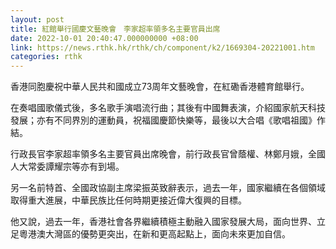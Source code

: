 ```yaml
---
layout: post
title: 紅館舉行國慶文藝晚會　李家超率領多名主要官員出席
date: 2022-10-01 20:40:47.000000000 +08:00
link: https://news.rthk.hk/rthk/ch/component/k2/1669304-20221001.htm
categories: rthk
---
```


香港同胞慶祝中華人民共和國成立73周年文藝晚會，在紅磡香港體育館舉行。

在奏唱國歌儀式後，多名歌手演唱流行曲；其後有中國舞表演，介紹國家航天科技發展；亦有不同界別的運動員，祝福國慶節快樂等，最後以大合唱《歌唱祖國》作結。

行政長官李家超率領多名主要官員出席晚會，前行政長官曾蔭權、林鄭月娥，全國人大常委譚耀宗等亦有到場。

另一名前特首、全國政協副主席梁振英致辭表示，過去一年，國家繼續在各個領域取得重大進展，中華民族比任何時期更接近偉大復興的目標。

他又說，過去一年，香港社會各界繼續積極主動融入國家發展大局，面向世界、立足粵港澳大灣區的優勢更突出，在新和更高起點上，面向未來更加自信。
